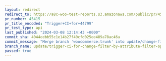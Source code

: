 ```yaml
---
layout: redirect
redirect_to: https://a8c-woo-test-reports.s3.amazonaws.com/public/pr/45415/api/index.html
pr_number: 45415
pr_title_encoded: "Trigger+CI+for+44799"
pr_test_type: api
last_published: "2024-03-08 12:14:43 +0000"
commit_sha: 4044eebb55c1e14b27f40cfd025ee489a78ac46a
commit_message: "Merge branch 'woocommerce:trunk' into update/change-filter-by-attribu…"
branch_name: update/trigger-ci-for-change-filter-by-attribute-filter-options-2
passed: true
---
```

